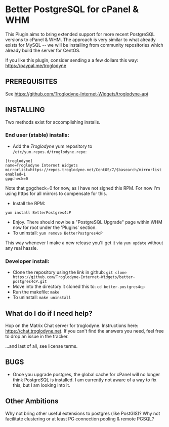 Better PostgreSQL for cPanel & WHM
==================================

This Plugin aims to bring extended support for more recent PostgreSQL versions to cPanel & WHM.
The approach is very similar to what already exists for MySQL -- we will be installing from
community repositories which already build the server for CentOS.

If you like this plugin, consider sending a a few dollars this way:
https://paypal.me/troglodyne

PREREQUISITES
-------------
See https://github.com/Troglodyne-Internet-Widgets/troglodyne-api

INSTALLING
----------
Two methods exist for accomplishing installs.
### End user (stable) installs:
* Add the *Troglodyne* yum repository to `/etc/yum.repos.d/troglodyne.repo`:
```
[troglodyne]
name=Troglodyne Internet Widgets
mirrorlist=https://repos.troglodyne.net/CentOS/7/$basearch/mirrorlist
enabled=1
gpgcheck=0
```
Note that gpgcheck=0 for now, as I have not signed this RPM.
For now I'm using https for all mirrors to compensate for this.

* Install the RPM:

`yum install BetterPostgres4cP`
* Enjoy. There should now be a "PostgreSQL Upgrade" page within WHM now for root under the 'Plugins' section.
* To uninstall:
`yum remove BetterPostgres4cP`

This way whenever I make a new release you'll get it via `yum update` without any real hassle.

### Developer install:
* Clone the repository using the link in github:
`git clone https://github.com/Troglodyne-Internet-Widgets/better-postgres4cP.git`
* Move into the directory it cloned this to:
`cd better-postgres4cp`
* Run the makefile:
`make`
* To uninstall:
`make uninstall`

What do I do if I need help?
----------------------------
Hop on the Matrix Chat server for troglodyne. Instructions here: https://chat.troglodyne.net.
If you can't find the answers you need, feel free to drop an issue in the tracker.

...and last of all, see license terms.

BUGS
----
* Once you upgrade postgres, the global cache for cPanel will no longer think PostgreSQL is installed. I am currently not aware of a way to fix this, but I am looking into it.

Other Ambitions
---------------
Why not bring other useful extensions to postgres (like PostGIS)?
Why not facilitate clustering or at least PG connection pooling & remote PGSQL?
